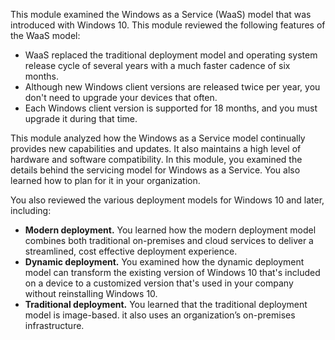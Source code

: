 This module examined the Windows as a Service (WaaS) model that was introduced with Windows 10. This module reviewed the following features of the WaaS model:

 -  WaaS replaced the traditional deployment model and operating system release cycle of several years with a much faster cadence of six months.
 -  Although new Windows client versions are released twice per year, you don't need to upgrade your devices that often.
 -  Each Windows client version is supported for 18 months, and you must upgrade it during that time.

This module analyzed how the Windows as a Service model continually provides new capabilities and updates. It also maintains a high level of hardware and software compatibility. In this module, you examined the details behind the servicing model for Windows as a Service. You also learned how to plan for it in your organization.

You also reviewed the various deployment models for Windows 10 and later, including:

 -  **Modern deployment.** You learned how the modern deployment model combines both traditional on-premises and cloud services to deliver a streamlined, cost effective deployment experience.
 -  **Dynamic deployment.** You examined how the dynamic deployment model can transform the existing version of Windows 10 that's included on a device to a customized version that's used in your company without reinstalling Windows 10.
 -  **Traditional deployment.** You learned that the traditional deployment model is image-based. it also uses an organization’s on-premises infrastructure.
